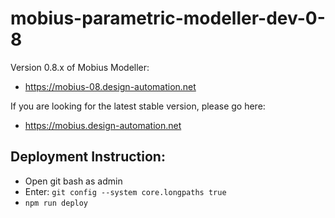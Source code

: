 # mobius-parametric-modeller-dev-0-8

Version 0.8.x of Mobius Modeller:
* https://mobius-08.design-automation.net

If you are looking for the latest stable version, please go here:
* https://mobius.design-automation.net


## Deployment Instruction:

* Open git bash as admin
* Enter: `git config --system core.longpaths true`
* `npm run deploy`